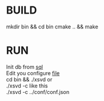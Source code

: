 # BUILD

mkdir bin && cd bin
cmake .. && make

# RUN
Init db from [sql](https://github.com/SimbaBlock/sp/blob/master/xsvdb/doc/xsvdb.sql)  
Edit you configure [file](https://github.com/SimbaBlock/sp/blob/master/xsvdb/conf/conf.json)  
cd bin && ./xsvd  or  
./xsvd -c <configure file> like this  
./xsvd -c ../conf/conf.json   



